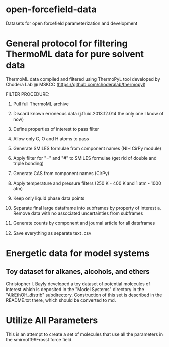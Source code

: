 # open-forcefield-data
Datasets for open forcefield parameterization and development

# General protocol for filtering ThermoML data for pure solvent data
ThermoML data compiled and filtered using ThermoPyL tool developed by Chodera Lab @ MSKCC (https://github.com/choderalab/thermopyl)

FILTER PROCEDURE:

1. Pull full ThermoML archive

2. Discard known erroneous data (j.fluid.2013.12.014 the only one I know of now)

3. Define properties of interest to pass filter

4. Allow only C, O and H atoms to pass

5. Generate SMILES formulae from component names (NIH CirPy module)

6. Apply filter for "=" and "#" to SMILES formulae (get rid of double and triple bonding)

7. Generate CAS from component names (CirPy)

8. Apply temperature and pressure filters (250 K - 400 K and 1 atm - 1000 atm)

9. Keep only liquid phase data points

10. Separate final large dataframe into subframes by property of interest
  a. Remove data with no associated uncertainties from subframes

11. Generate counts by component and journal article for all dataframes

12. Save everything as separate text .csv


# Energetic data for model systems

## Toy dataset for alkanes, alcohols, and ethers

Christopher I. Bayly developed a toy dataset of potential molecules of interest which is deposited in the "Model Systems" directory in the "AlkEthOH_distrib" subdirectory. Construction of this set is described in the README.txt there, which should be converted to md.

# Utilize All Parameters

This is an attempt to create a set of molecules that use all the parameters in
the smirnoff99Frosst force field.
